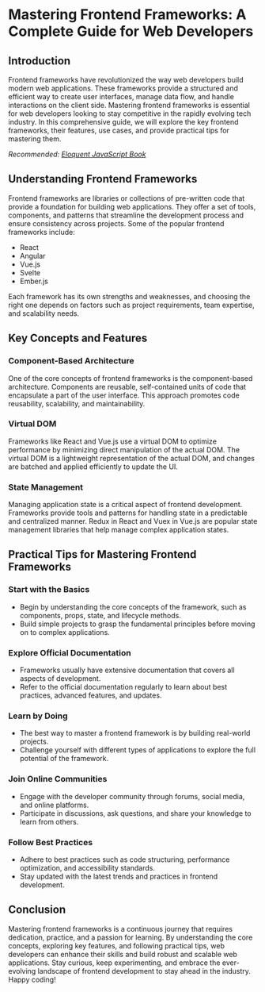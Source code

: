 # Mastering Frontend Frameworks: A Complete Guide for Web Developers

## Introduction

Frontend frameworks have revolutionized the way web developers build modern web applications. These frameworks provide a structured and efficient way to create user interfaces, manage data flow, and handle interactions on the client side. Mastering frontend frameworks is essential for web developers looking to stay competitive in the rapidly evolving tech industry. In this comprehensive guide, we will explore the key frontend frameworks, their features, use cases, and provide practical tips for mastering them.

*Recommended: <a href="https://amazon.com/dp/B07C3KLQWX?tag=aiblogcontent-20" target="_blank" rel="nofollow sponsored">Eloquent JavaScript Book</a>*


## Understanding Frontend Frameworks

Frontend frameworks are libraries or collections of pre-written code that provide a foundation for building web applications. They offer a set of tools, components, and patterns that streamline the development process and ensure consistency across projects. Some of the popular frontend frameworks include:

- React
- Angular
- Vue.js
- Svelte
- Ember.js

Each framework has its own strengths and weaknesses, and choosing the right one depends on factors such as project requirements, team expertise, and scalability needs.

## Key Concepts and Features

### Component-Based Architecture

One of the core concepts of frontend frameworks is the component-based architecture. Components are reusable, self-contained units of code that encapsulate a part of the user interface. This approach promotes code reusability, scalability, and maintainability.

### Virtual DOM

Frameworks like React and Vue.js use a virtual DOM to optimize performance by minimizing direct manipulation of the actual DOM. The virtual DOM is a lightweight representation of the actual DOM, and changes are batched and applied efficiently to update the UI.

### State Management

Managing application state is a critical aspect of frontend development. Frameworks provide tools and patterns for handling state in a predictable and centralized manner. Redux in React and Vuex in Vue.js are popular state management libraries that help manage complex application states.

## Practical Tips for Mastering Frontend Frameworks

### Start with the Basics

- Begin by understanding the core concepts of the framework, such as components, props, state, and lifecycle methods.
- Build simple projects to grasp the fundamental principles before moving on to complex applications.

### Explore Official Documentation

- Frameworks usually have extensive documentation that covers all aspects of development.
- Refer to the official documentation regularly to learn about best practices, advanced features, and updates.

### Learn by Doing

- The best way to master a frontend framework is by building real-world projects.
- Challenge yourself with different types of applications to explore the full potential of the framework.

### Join Online Communities

- Engage with the developer community through forums, social media, and online platforms.
- Participate in discussions, ask questions, and share your knowledge to learn from others.

### Follow Best Practices

- Adhere to best practices such as code structuring, performance optimization, and accessibility standards.
- Stay updated with the latest trends and practices in frontend development.

## Conclusion

Mastering frontend frameworks is a continuous journey that requires dedication, practice, and a passion for learning. By understanding the core concepts, exploring key features, and following practical tips, web developers can enhance their skills and build robust and scalable web applications. Stay curious, keep experimenting, and embrace the ever-evolving landscape of frontend development to stay ahead in the industry. Happy coding!